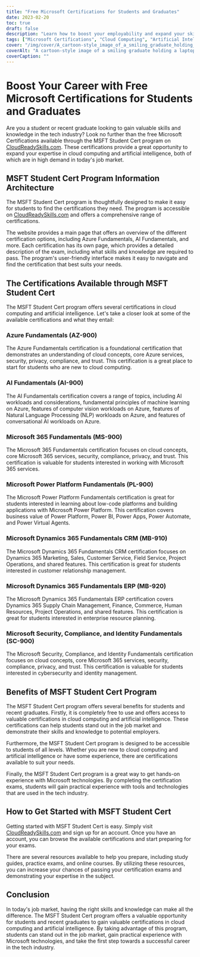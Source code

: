```yaml
---
title: "Free Microsoft Certifications for Students and Graduates"
date: 2023-02-20
toc: true
draft: false
description: "Learn how to boost your employability and expand your skills in cloud computing and artificial intelligence with free Microsoft Certifications available through the MSFT Student Cert program on CloudReadySkills.com."
tags: ["Microsoft Certifications", "Cloud Computing", "Artificial Intelligence", "MSFT Student Cert", "Azure Fundamentals", "AI Fundamentals", "Microsoft 365 Fundamentals", "Power Platform Fundamentals", "Dynamics 365 Fundamentals CRM", "Dynamics 365 Fundamentals ERP", "Security Compliance and Identity", "CloudReadySkills", "Online Education", "Career Development", "IT Certification", "Free Education", "Online Learning", "Technical Skills", "Career Advancement"]
cover: "/img/cover/A_cartoon-style_image_of_a_smiling_graduate_holding_a_laptop.png"
coverAlt: "A cartoon-style image of a smiling graduate holding a laptop and a certificate while standing in front of a computer server with clouds in the background, representing the connection between cloud computing and career advancement."
coverCaption: ""
---
```


# Boost Your Career with Free Microsoft Certifications for Students and Graduates

Are you a student or recent graduate looking to gain valuable skills and knowledge in the tech industry? Look no further than the free Microsoft Certifications available through the MSFT Student Cert program on [CloudReadySkills.com](https://msftstudentcert.cloudreadyskills.com/). These certifications provide a great opportunity to expand your expertise in cloud computing and artificial intelligence, both of which are in high demand in today's job market. 

## MSFT Student Cert Program Information Architecture

The MSFT Student Cert program is thoughtfully designed to make it easy for students to find the certifications they need. The program is accessible on [CloudReadySkills.com](https://msftstudentcert.cloudreadyskills.com/) and offers a comprehensive range of certifications. 

The website provides a main page that offers an overview of the different certification options, including Azure Fundamentals, AI Fundamentals, and more. Each certification has its own page, which provides a detailed description of the exam, including what skills and knowledge are required to pass. The program's user-friendly interface makes it easy to navigate and find the certification that best suits your needs.

## The Certifications Available through MSFT Student Cert

The MSFT Student Cert program offers several certifications in cloud computing and artificial intelligence. Let's take a closer look at some of the available certifications and what they entail:

### Azure Fundamentals (AZ-900)

The Azure Fundamentals certification is a foundational certification that demonstrates an understanding of cloud concepts, core Azure services, security, privacy, compliance, and trust. This certification is a great place to start for students who are new to cloud computing.

### AI Fundamentals (AI-900)

The AI Fundamentals certification covers a range of topics, including AI workloads and considerations, fundamental principles of machine learning on Azure, features of computer vision workloads on Azure, features of Natural Language Processing (NLP) workloads on Azure, and features of conversational AI workloads on Azure. 

### Microsoft 365 Fundamentals (MS-900)

The Microsoft 365 Fundamentals certification focuses on cloud concepts, core Microsoft 365 services, security, compliance, privacy, and trust. This certification is valuable for students interested in working with Microsoft 365 services.

### Microsoft Power Platform Fundamentals (PL-900)

The Microsoft Power Platform Fundamentals certification is great for students interested in learning about low-code platforms and building applications with Microsoft Power Platform. This certification covers business value of Power Platform, Power BI, Power Apps, Power Automate, and Power Virtual Agents.

### Microsoft Dynamics 365 Fundamentals CRM (MB-910)

The Microsoft Dynamics 365 Fundamentals CRM certification focuses on Dynamics 365 Marketing, Sales, Customer Service, Field Service, Project Operations, and shared features. This certification is great for students interested in customer relationship management.

### Microsoft Dynamics 365 Fundamentals ERP (MB-920)

The Microsoft Dynamics 365 Fundamentals ERP certification covers Dynamics 365 Supply Chain Management, Finance, Commerce, Human Resources, Project Operations, and shared features. This certification is great for students interested in enterprise resource planning.

### Microsoft Security, Compliance, and Identity Fundamentals (SC-900)

The Microsoft Security, Compliance, and Identity Fundamentals certification focuses on cloud concepts, core Microsoft 365 services, security, compliance, privacy, and trust. This certification is valuable for students interested in cybersecurity and identity management.

## Benefits of MSFT Student Cert Program

The MSFT Student Cert program offers several benefits for students and recent graduates. Firstly, it is completely free to use and offers access to valuable certifications in cloud computing and artificial intelligence. These certifications can help students stand out in the job market and demonstrate their skills and knowledge to potential employers.

Furthermore, the MSFT Student Cert program is designed to be accessible to students of all levels. Whether you are new to cloud computing and artificial intelligence or have some experience, there are certifications available to suit your needs.

Finally, the MSFT Student Cert program is a great way to get hands-on experience with Microsoft technologies. By completing the certification exams, students will gain practical experience with tools and technologies that are used in the tech industry.

## How to Get Started with MSFT Student Cert

Getting started with MSFT Student Cert is easy. Simply visit [CloudReadySkills.com](https://msftstudentcert.cloudreadyskills.com/) and sign up for an account. Once you have an account, you can browse the available certifications and start preparing for your exams. 

There are several resources available to help you prepare, including study guides, practice exams, and online courses. By utilizing these resources, you can increase your chances of passing your certification exams and demonstrating your expertise in the subject.

## Conclusion

In today's job market, having the right skills and knowledge can make all the difference. The MSFT Student Cert program offers a valuable opportunity for students and recent graduates to gain valuable certifications in cloud computing and artificial intelligence. By taking advantage of this program, students can stand out in the job market, gain practical experience with Microsoft technologies, and take the first step towards a successful career in the tech industry.
